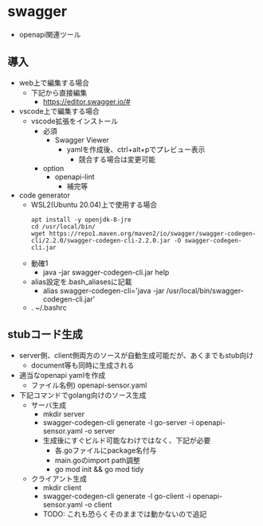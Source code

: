 # swagger

* openapi関連ツール

## 導入

* web上で編集する場合
  * 下記から直接編集
    * https://editor.swagger.io/#
* vscode上で編集する場合
  * vscode拡張をインストール
    * 必須
      * Swagger Viewer
        * yamlを作成後、ctrl+alt+pでプレビュー表示
          * 競合する場合は変更可能
    * option
      * openapi-lint
        * 補完等
* code generator
  * WSL2(Ubuntu 20.04)上で使用する場合
    ```
    apt install -y openjdk-8-jre
    cd /usr/local/bin/
    wget https://repo1.maven.org/maven2/io/swagger/swagger-codegen-cli/2.2.0/swagger-codegen-cli-2.2.0.jar -O swagger-codegen-cli.jar
    ```
  * 動確1
    * java -jar swagger-codegen-cli.jar help
  * alias設定を.bash_aliasesに記載
    * alias swagger-codegen-cli='java -jar /usr/local/bin/swagger-codegen-cli.jar'
  * . ~/.bashrc

## stubコード生成

* server側、client側両方のソースが自動生成可能だが、あくまでもstub向け
  * document等も同時に生成される
* 適当なopenapi yamlを作成
  * ファイル名例) openapi-sensor.yaml
* 下記コマンドでgolang向けのソース生成
  * サーバ生成
    * mkdir server
    * swagger-codegen-cli generate -l go-server -i openapi-sensor.yaml -o server
    * 生成後にすぐビルド可能なわけではなく、下記が必要
      * 各.goファイルにpackage名付与
      * main.goのimport path調整
      * go mod init && go mod tidy
  * クライアント生成
    * mkdir client
    * swagger-codegen-cli generate -l go-client -i openapi-sensor.yaml -o client
    * TODO: これも恐らくそのままでは動かないので追記
